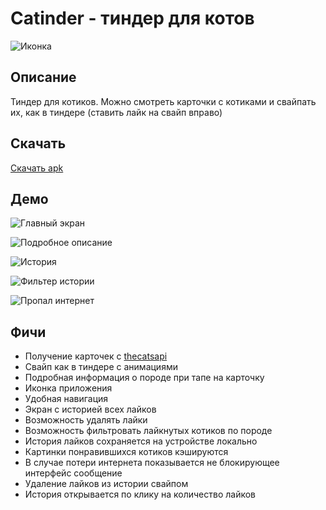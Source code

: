 # Catinder - тиндер для котов

![Иконка](assets/icon.png)

## Описание

Тиндер для котиков. Можно смотреть карточки с котиками и свайпать их, как в тиндере
(ставить лайк на свайп вправо)

## Скачать

[Скачать apk](https://disk.yandex.ru/d/N7Gy4uzc-85b0w)

## Демо

![Главный экран](assets/demo-main-screen.jpg)

![Подробное описание](assets/demo-details-info.jpg)

![История](assets/demo-history.jpg)

![Фильтер истории](assets/demo-filter.jpg)

![Пропал интернет](assets/demo-no-internet.jpg)

## Фичи

- Получение карточек с [thecatsapi](thecatapi.com)
- Свайп как в тиндере с анимациями
- Подробная информация о породе при тапе на карточку
- Иконка приложения
- Удобная навигация
- Экран с историей всех лайков
- Возможность удалять лайки
- Возможность фильтровать лайкнутых котиков по породе
- История лайков сохраняется на устройстве локально
- Картинки понравившихся котиков кэшируются
- В случае потери интернета показывается не блокирующее интерфейс сообщение
- Удаление лайков из истории свайпом
- История открывается по клику на количество лайков
